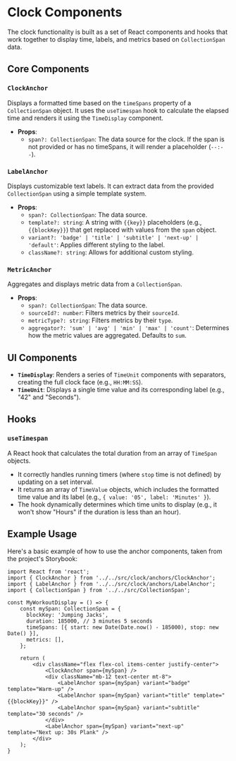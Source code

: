 # Clock Components

The clock functionality is built as a set of React components and hooks that work together to display time, labels, and metrics based on `CollectionSpan` data.

## Core Components

### `ClockAnchor`

Displays a formatted time based on the `timeSpans` property of a `CollectionSpan` object. It uses the `useTimespan` hook to calculate the elapsed time and renders it using the `TimeDisplay` component.

-   **Props**:
    -   `span?: CollectionSpan`: The data source for the clock. If the span is not provided or has no timeSpans, it will render a placeholder (`--:--`).

### `LabelAnchor`

Displays customizable text labels. It can extract data from the provided `CollectionSpan` using a simple template system.

-   **Props**:
    -   `span?: CollectionSpan`: The data source.
    -   `template?: string`: A string with `{{key}}` placeholders (e.g., `{{blockKey}}`) that get replaced with values from the `span` object.
    -   `variant?: 'badge' | 'title' | 'subtitle' | 'next-up' | 'default'`: Applies different styling to the label.
    -   `className?: string`: Allows for additional custom styling.

### `MetricAnchor`

Aggregates and displays metric data from a `CollectionSpan`.

-   **Props**:
    -   `span?: CollectionSpan`: The data source.
    -   `sourceId?: number`: Filters metrics by their `sourceId`.
    -   `metricType?: string`: Filters metrics by their `type`.
    -   `aggregator?: 'sum' | 'avg' | 'min' | 'max' | 'count'`: Determines how the metric values are aggregated. Defaults to `sum`.

## UI Components

-   **`TimeDisplay`**: Renders a series of `TimeUnit` components with separators, creating the full clock face (e.g., `HH:MM:SS`).
-   **`TimeUnit`**: Displays a single time value and its corresponding label (e.g., "42" and "Seconds").

## Hooks

### `useTimespan`

A React hook that calculates the total duration from an array of `TimeSpan` objects.

-   It correctly handles running timers (where `stop` time is not defined) by updating on a set interval.
-   It returns an array of `TimeValue` objects, which includes the formatted time value and its label (e.g., `{ value: '05', label: 'Minutes' }`).
-   The hook dynamically determines which time units to display (e.g., it won't show "Hours" if the duration is less than an hour).

## Example Usage

Here's a basic example of how to use the anchor components, taken from the project's Storybook:

```tsx
import React from 'react';
import { ClockAnchor } from '../../src/clock/anchors/ClockAnchor';
import { LabelAnchor } from '../../src/clock/anchors/LabelAnchor';
import { CollectionSpan } from '../../src/CollectionSpan';

const MyWorkoutDisplay = () => {
    const mySpan: CollectionSpan = {
      blockKey: 'Jumping Jacks',
      duration: 185000, // 3 minutes 5 seconds
      timeSpans: [{ start: new Date(Date.now() - 185000), stop: new Date() }],
      metrics: [],
    };

    return (
        <div className="flex flex-col items-center justify-center">
            <ClockAnchor span={mySpan} />
            <div className="mb-12 text-center mt-8">
                <LabelAnchor span={mySpan} variant="badge" template="Warm-up" />
                <LabelAnchor span={mySpan} variant="title" template="{{blockKey}}" />
                <LabelAnchor span={mySpan} variant="subtitle" template="30 seconds" />
            </div>
            <LabelAnchor span={mySpan} variant="next-up" template="Next up: 30s Plank" />
        </div>
    );
}
```